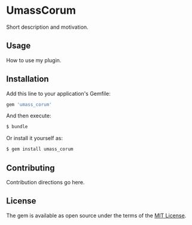 # UmassCorum
Short description and motivation.

## Usage
How to use my plugin.

## Installation
Add this line to your application's Gemfile:

```ruby
gem 'umass_corum'
```

And then execute:
```bash
$ bundle
```

Or install it yourself as:
```bash
$ gem install umass_corum
```

## Contributing
Contribution directions go here.

## License
The gem is available as open source under the terms of the [MIT License](http://opensource.org/licenses/MIT).
